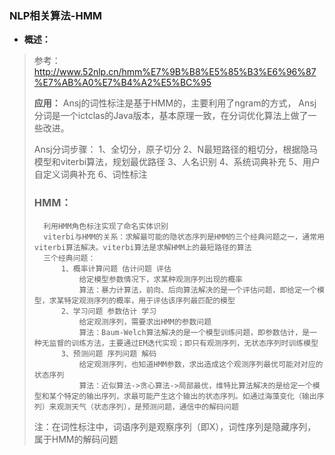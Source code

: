 ### NLP相关算法-HMM
- **概述：**
> 参考：http://www.52nlp.cn/hmm%E7%9B%B8%E5%85%B3%E6%96%87%E7%AB%A0%E7%B4%A2%E5%BC%95
>
>
> **应用：**
> Ansj的词性标注是基于HMM的，主要利用了ngram的方式，
> Ansj分词是一个ictclas的Java版本，基本原理一致，在分词优化算法上做了一些改进。
>
>
>
>Ansj分词步骤：
>       1、全切分，原子切分
>       2、N最短路径的粗切分，根据隐马模型和viterbi算法，规划最优路径
>       3、人名识别
>       4、系统词典补充
>       5、用户自定义词典补充
>       6、词性标注
>
> ### HMM：
>       利用HMM角色标注实现了命名实体识别
>       viterbi与HMM的关系：求解最可能的隐状态序列是HMM的三个经典问题之一，通常用viterbi算法解决。viterbi算法是求解HMM上的最短路径的算法
>       三个经典问题：
>           1、概率计算问题 估计问题 评估
>               给定模型参数情况下，求某种观测序列出现的概率
>               算法：暴力计算法，前向、后向算法解决的是一个评估问题，即给定一个模型，求某特定观测序列的概率，用于评估该序列最匹配的模型
>           2、学习问题 参数估计 学习
>               给定观测序列，需要求出HMM的参数问题
>               算法：Baum-Welch算法解决的是一个模型训练问题，即参数估计，是一种无监督的训练方法，主要通过EM迭代实现；即只有观测序列，无状态序列时训练模型
>           3、预测问题 序列问题 解码
>               给定观测序列，也知道HMM参数，求出造成这个观测序列最优可能对对应的状态序列
>               算法：近似算法->贪心算法->局部最优，维特比算法解决的是给定一个模型和某个特定的输出序列，求最可能产生这个输出的状态序列。如通过海藻变化（输出序列）来观测天气（状态序列），是预测问题，通信中的解码问题
>
> 注：在词性标注中，词语序列是观察序列（即X），词性序列是隐藏序列，属于HMM的解码问题
>
>
>
>
>
